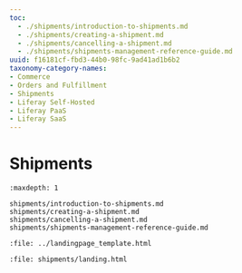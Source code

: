 ```yaml
---
toc:
  - ./shipments/introduction-to-shipments.md
  - ./shipments/creating-a-shipment.md
  - ./shipments/cancelling-a-shipment.md
  - ./shipments/shipments-management-reference-guide.md
uuid: f16181cf-fbd3-44b0-98fc-9ad41ad1b6b2
taxonomy-category-names:
- Commerce
- Orders and Fulfillment
- Shipments
- Liferay Self-Hosted
- Liferay PaaS
- Liferay SaaS
---
```

# Shipments

```{toctree}
:maxdepth: 1

shipments/introduction-to-shipments.md
shipments/creating-a-shipment.md
shipments/cancelling-a-shipment.md
shipments/shipments-management-reference-guide.md
```

```{raw} html
:file: ../landingpage_template.html
```

```{raw} html
:file: shipments/landing.html
```
